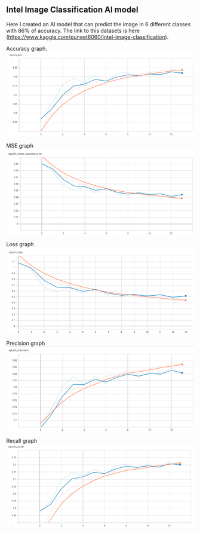 ## Intel Image Classification AI model

Here I created an AI model that can predict the image in 6 different classes with 86% of accuracy. The link to this datasets is here (https://www.kaggle.com/puneet6060/intel-image-classification).

Accuracy graph.
![Accuracy graph](https://github.com/Vkshah20/Intel-Image-Classification/blob/master/acc.png)

MSE graph
![MSE graph](https://github.com/Vkshah20/Intel-Image-Classification/blob/master/mse.png)

Loss graph
![MSE graph](https://github.com/Vkshah20/Intel-Image-Classification/blob/master/loss.png)

Precision graph
![Precision graph](https://github.com/Vkshah20/Intel-Image-Classification/blob/master/precision.png)

Recall graph
![Recall graph](https://github.com/Vkshah20/Intel-Image-Classification/blob/master/recall.png)

